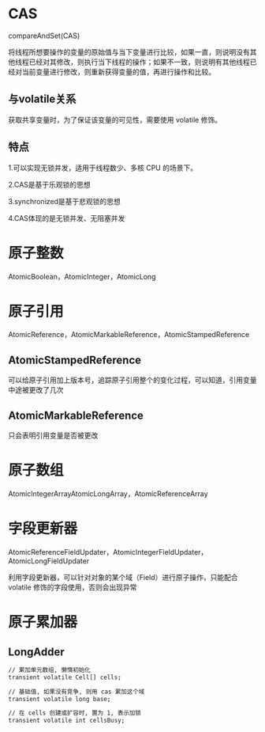 # CAS

compareAndSet(CAS)

将线程所想要操作的变量的原始值与当下变量进行比较，如果一直，则说明没有其他线程已经对其修改，则执行当下线程的操作；如果不一致，则说明有其他线程已经对当前变量进行修改，则重新获得变量的值，再进行操作和比较。

## 与volatile关系

获取共享变量时，为了保证该变量的可见性，需要使用 volatile 修饰。

## 特点

1.可以实现无锁并发，适用于线程数少、多核 CPU 的场景下。

2.CAS是基于乐观锁的思想

3.synchronized是基于悲观锁的思想

4.CAS体现的是无锁并发、无阻塞并发

# 原子整数

AtomicBoolean，AtomicInteger，AtomicLong

# 原子引用

AtomicReference，AtomicMarkableReference，AtomicStampedReference 

## AtomicStampedReference 

可以给原子引用加上版本号，追踪原子引用整个的变化过程，可以知道，引用变量中途被更改了几次

## AtomicMarkableReference

只会表明引用变量是否被更改

# 原子数组

AtomicIntegerArrayAtomicLongArray，AtomicReferenceArray

# 字段更新器

AtomicReferenceFieldUpdater，AtomicIntegerFieldUpdater，AtomicLongFieldUpdater

利用字段更新器，可以针对对象的某个域（Field）进行原子操作，只能配合 volatile 修饰的字段使用，否则会出现异常

# 原子累加器

## LongAdder

~~~bash
// 累加单元数组, 懒惰初始化
transient volatile Cell[] cells;

// 基础值, 如果没有竞争, 则用 cas 累加这个域
transient volatile long base;

// 在 cells 创建或扩容时, 置为 1, 表示加锁
transient volatile int cellsBusy;
~~~


